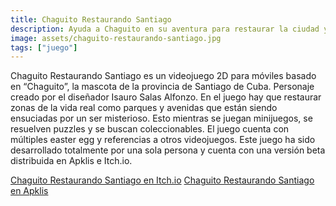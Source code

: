 ```yaml
---
title: Chaguito Restaurando Santiago
description: Ayuda a Chaguito en su aventura para restaurar la ciudad y atrapar al villano
image: assets/chaguito-restaurando-santiago.jpg
tags: ["juego"]
---
```

Chaguito Restaurando Santiago es un videojuego 2D para móviles basado en “Chaguito”, la mascota de la provincia de Santiago de Cuba. Personaje creado por el diseñador Isauro Salas Alfonzo. En el juego hay que restaurar zonas de la vida real como parques y avenidas que están siendo ensuciadas por un ser misterioso. Esto mientras se juegan minijuegos, se resuelven puzzles y se buscan coleccionables. El juego cuenta con múltiples easter egg y referencias a otros videojuegos. Este juego ha sido desarrollado totalmente por una sola persona y cuenta con una versión beta distribuida en Apklis e Itch.io.

[Chaguito Restaurando Santiago en Itch.io](https://cnoaraul.itch.io/chaguito-restaurando-santiago)
[Chaguito Restaurando Santiago en Apklis](https://www.apklis.cu/application/com.cnoaraul.chaguitorestaurandosantiago_beta)